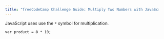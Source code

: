```yaml
---
title: "freeCodeCamp Challenge Guide: Multiply Two Numbers with JavaScript"
---
```


JavaScript uses use the `*` symbol for multiplication.

    var product = 8 * 10;
